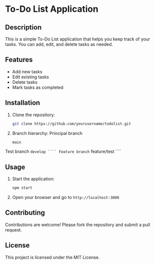 # To-Do List Application

## Description
This is a simple To-Do List application that helps you keep track of your tasks. You can add, edit, and delete tasks as needed.

## Features
- Add new tasks
- Edit existing tasks
- Delete tasks
- Mark tasks as completed

## Installation
1. Clone the repository:
     ```sh
     git clone https://github.com/yourusername/todolist.git
     ```
2. Branch hierarchy:
Principal branch
     ```sh
     main
     ```
Test branch
     ```
          develop
     ````
Feature branch
     ```
          feature/test
     ````

## Usage
1. Start the application:
     ```sh
     npm start
     ```
2. Open your browser and go to `http://localhost:3000`

## Contributing
Contributions are welcome! Please fork the repository and submit a pull request.

## License
This project is licensed under the MIT License.